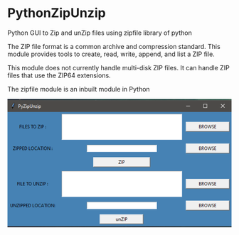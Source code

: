 # PythonZipUnzip
Python GUI to Zip and unZip files using zipfile library of python

The ZIP file format is a common archive and compression standard. This module provides tools to create, read, write, append, and list a ZIP file.

This module does not currently handle multi-disk ZIP files. It can handle ZIP files that use the ZIP64 extensions.

The zipfile module is an inbuilt module in Python



![](home.png)



